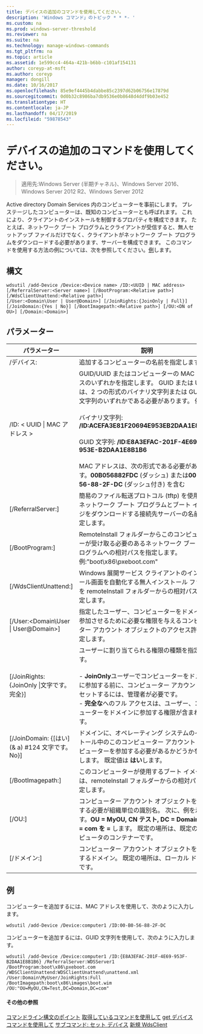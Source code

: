 ```yaml
---
title: デバイスの追加のコマンドを使用してください。
description: 'Windows コマンド」のトピック * * *- '
ms.custom: na
ms.prod: windows-server-threshold
ms.reviewer: na
ms.suite: na
ms.technology: manage-windows-commands
ms.tgt_pltfrm: na
ms.topic: article
ms.assetid: 1e599cc4-464a-421b-b6bb-c101af154131
author: coreyp-at-msft
ms.author: coreyp
manager: dongill
ms.date: 10/16/2017
ms.openlocfilehash: 85e9ef4445b4dabbe85c2397d62b06756e17879d
ms.sourcegitcommit: 0d0b32c8986ba7db9536e0b8648d4ddf9b03e452
ms.translationtype: HT
ms.contentlocale: ja-JP
ms.lasthandoff: 04/17/2019
ms.locfileid: "59878543"
---
```

# <a name="using-the-add-device-command"></a>デバイスの追加のコマンドを使用してください。

>適用先:Windows Server (半期チャネル)、Windows Server 2016、Windows Server 2012 R2、Windows Server 2012

Active directory Domain Services 内のコンピューターを事前にします。 プレステージしたコンピューターは、既知のコンピューターとも呼ばれます。 これにより、クライアントのインストールを制御するプロパティを構成できます。 たとえば、ネットワーク ブート プログラムとクライアントが受信すると、無人セットアップ ファイルだけでなく、クライアントがネットワーク ブート プログラムをダウンロードする必要があります、サーバーを構成できます。
このコマンドを使用する方法の例については、次を参照してください。[例](#BKMK_examples)します。
## <a name="syntax"></a>構文
```
wdsutil /add-Device /Device:<Device name> /ID:<UUID | MAC address> [/ReferralServer:<Server name>] [/BootProgram:<Relative path>] [/WdsClientUnattend:<Relative path>] 
[/User:<Domain\User | User@Domain>] [/JoinRights:{JoinOnly | Full}] [/JoinDomain:{Yes | No}] [/BootImagepath:<Relative path>] [/OU:<DN of OU>] [/Domain:<Domain>]
```
## <a name="parameters"></a>パラメーター
|パラメーター|説明|
|-------|--------|
|/デバイス:<computer name>|追加するコンピューターの名前を指定します。|
|/ID: < UUID &#124; MAC アドレス >|GUID/UUID またはコンピューターの MAC アドレスのいずれかを指定します。 GUID または UUID は、2 つの形式のバイナリ文字列または GUID の文字列のいずれかである必要があります。 例:<br /><br />バイナリ文字列: **/ID:ACEFA3E81F20694E953EB2DAA1E8B1B6**<br /><br />GUID 文字列: **/ID:E8A3EFAC-201F-4E69-953E-B2DAA1E8B1B6**<br /><br />MAC アドレスは、次の形式である必要があります。**00B056882FDC** (ダッシュ) または**00-B0-56-88-2F-DC** (ダッシュ付き) を含む|
|[/ReferralServer:<Server name>]|簡易のファイル転送プロトコル (tftp) を使用してネットワーク ブート プログラムとブート イメージをダウンロードする接続先サーバーの名前を指定します。|
|[/BootProgram:<Relative path>]|RemoteInstall フォルダーからこのコンピューターが受け取る必要のあるネットワーク ブート プログラムへの相対パスを指定します。 例:"boot\x86\pxeboot.com"|
|[/WdsClientUnattend:<Relative path>]|Windows 展開サービス クライアントのインストール画面を自動化する無人インストール ファイルを remoteInstall フォルダーからの相対パスを指定します。|
|[/User:<Domain\User &#124; User@Domain>]|指定したユーザー、コンピューターをドメインに参加させるために必要な権限を与えるコンピューター アカウント オブジェクトのアクセス許可を設定します。|
|[/JoinRights: {JoinOnly &#124;文字です。完全}]|ユーザーに割り当てられる権限の種類を指定します。<br /><br />-   **JoinOnly**ユーザーでコンピューターをドメインに参加する前に、コンピューター アカウントをリセットするには、管理者が必要です。<br />-   **完全な**へのフル アクセスは、ユーザー、コンピューターをドメインに参加する権限が含まれます。|
|[/JoinDomain: {[はい] (& a) #124 文字です。No}]|ドメインに、オペレーティング システムのインストール中のこのコンピューター アカウントとコンピューターを参加する必要があるかどうかを指定します。 既定値は **はい**します。|
|[/BootImagepath:<Relative path>]|このコンピューターが使用するブート イメージには、remoteInstall フォルダーからの相対パスを指定します。|
|[/OU:<DN of OU>]|コンピューター アカウント オブジェクトを作成する必要が組織単位の識別名。 次に、例を示します。**OU = MyOU, CN テスト, DC = Domain, DC = com を =** します。 既定の場所は、既定のコンピュータのコンテナーです。|
|[/ドメイン:<Domain>]|コンピューター アカウント オブジェクトを作成するドメイン。 既定の場所は、ローカル ドメインです。|
## <a name="BKMK_examples"></a>例
コンピューターを追加するには、MAC アドレスを使用して、次のように入力します。
```
wdsutil /add-Device /Device:computer1 /ID:00-B0-56-88-2F-DC
```
コンピューターを追加するには、GUID 文字列を使用して、次のように入力します。
```
wdsutil /add-Device /Device:computer1 /ID:{E8A3EFAC-201F-4E69-953F-B2DAA1E8B1B6} /ReferralServer:WDSServer1 /BootProgram:boot\x86\pxeboot.com 
/WDSClientUnattend:WDSClientUnattend\unattend.xml /User:Domain\MyUser/JoinRights:Full /BootImagepath:boot\x86\images\boot.wim /OU:"OU=MyOU,CN=Test,DC=Domain,DC=com"
```
#### <a name="additional-references"></a>その他の参照
[コマンドライン構文のポイント](command-line-syntax-key.md)
[取得しているコマンドを使用して](using-the-get-alldevices-command.md)
[get デバイス コマンドを使用して](using-the-get-device-command.md)
[サブコマンド: セット デバイス](subcommand-set-device.md)
[新規 WdsClient](https://technet.microsoft.com/library/dn283430.aspx)
